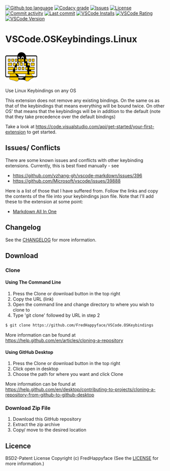 [![Github top language](https://img.shields.io/github/languages/top/FredHappyface/VSCode.OSKeybindings.svg?style=for-the-badge&cacheSeconds=28800)](../../)
[![Codacy grade](https://img.shields.io/codacy/grade/16d1e949f0c64918abca200bf4c5d71b.svg?style=for-the-badge&cacheSeconds=28800)](https://www.codacy.com/manual/FredHappyface/VSCode.OSKeybindings)
[![Issues](https://img.shields.io/github/issues/FredHappyface/VSCode.OSKeybindings.svg?style=for-the-badge&cacheSeconds=28800)](../../issues)
[![License](https://img.shields.io/github/license/FredHappyface/VSCode.OSKeybindings.svg?style=for-the-badge&cacheSeconds=28800)](/LICENSE.md)
[![Commit activity](https://img.shields.io/github/commit-activity/m/FredHappyface/VSCode.OSKeybindings.svg?style=for-the-badge&cacheSeconds=28800)](../../commits/master)
[![Last commit](https://img.shields.io/github/last-commit/FredHappyface/VSCode.OSKeybindings.svg?style=for-the-badge&cacheSeconds=28800)](../../commits/master)
[![VSCode Installs](https://img.shields.io/visual-studio-marketplace/i/fredhappyface.linuxkeybindings.svg?style=for-the-badge&cacheSeconds=28800)](https://marketplace.visualstudio.com/items?itemName=fredhappyface.linuxkeybindings)
[![VSCode Rating](https://img.shields.io/visual-studio-marketplace/r/fredhappyface.linuxkeybindings.svg?style=for-the-badge&cacheSeconds=28800)](https://marketplace.visualstudio.com/items?itemName=fredhappyface.linuxkeybindings)
[![VSCode Version](https://img.shields.io/visual-studio-marketplace/v/fredhappyface.linuxkeybindings.svg?style=for-the-badge&cacheSeconds=28800)](https://marketplace.visualstudio.com/items?itemName=fredhappyface.linuxkeybindings)

# VSCode.OSKeybindings.Linux

<img src="https://raw.githubusercontent.com/FredHappyface/VSCode.OSKeybindings/master/linuxkeybindings/Linux.png" alt="Project Icon" width="100">

Use Linux Keybindings on any OS

This extension does not remove any existing bindings. On the same os as that of
the keybindings that means everything will be bound twice. On other OS' that
means that the keybindings will be in addition to the default (note that they
take precedence over the default bindings)

Take a look at https://code.visualstudio.com/api/get-started/your-first-extension
to get started.

## Issues/ Conflicts

There are some known issues and conflicts with other keybinding extensions.
Currently, this is best fixed manually - see
- https://github.com/yzhang-gh/vscode-markdown/issues/396
- https://github.com/Microsoft/vscode/issues/39888

Here is a list of those that I have suffered from. Follow the links and copy the
contents of the file into your keybindings json file. Note that I'll add these
to the extension at some point:
- [Markdown All In One](https://github.com/FredHappyface/VSCode.OSKeybindings/blob/master/MarkdownAllInOne.json)


## Changelog
See the [CHANGELOG](https://github.com/FredHappyface/VSCode.OSKeybindings/blob/master/linuxkeybindings/CHANGELOG.md) for more information.

## Download
### Clone
#### Using The Command Line
1. Press the Clone or download button in the top right
2. Copy the URL (link)
3. Open the command line and change directory to where you wish to
clone to
4. Type 'git clone' followed by URL in step 2
```bash
$ git clone https://github.com/FredHappyface/VSCode.OSKeybindings
```

More information can be found at
<https://help.github.com/en/articles/cloning-a-repository>

#### Using GitHub Desktop
1. Press the Clone or download button in the top right
2. Click open in desktop
3. Choose the path for where you want and click Clone

More information can be found at
<https://help.github.com/en/desktop/contributing-to-projects/cloning-a-repository-from-github-to-github-desktop>

### Download Zip File

1. Download this GitHub repository
2. Extract the zip archive
3. Copy/ move to the desired location


## Licence
BSD2-Patent License
Copyright (c) FredHappyface
(See the [LICENSE](https://github.com/FredHappyface/VSCode.OSKeybindings/blob/master/LICENSE.md) for more information.)
